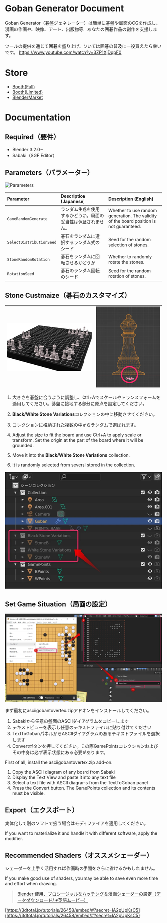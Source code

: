# Goban Generator Document

Goban Generator（碁盤ジェネレーター）は簡単に碁盤や局面のCGを作成し、漫画の作画や、映像、アート、出版物等、あなたの囲碁作品の創作を支援します。

ツールの提供を通じて囲碁を盛り上げ、ひいては囲碁の普及に一役買えたら幸いです。
https://www.youtube.com/watch?v=3ZP1XjDqpF0

# Store

- [Booth(Full)](https://kanitabe.booth.pm/items/4056324)
- [Booth(Limited)](https://kanitabe.booth.pm/items/4056686)
- [BlenderMarket](https://blendermarket.com/products/goban-generator)

# Documentation

## Required（要件）

- Blender 3.2.0~
- Sabaki（SGF Editor）

## Parameters（パラメーター）

![Parameters](https://kanitabe.work/wp-content/uploads/2022/08/2022-08-04_21h00_06.png)

| Parameter                | Description (Japanese)                                   | Description (English)                                                                |
| :----------------------- | :------------------------------------------------------- | :----------------------------------------------------------------------------------- |
| `GameRandomGenerate`     | ランダム生成を使用するかどうか。局面の妥当性は保証されません。 | Whether to use random generation. The validity of the board position is not guaranteed. |
| `SelectDistributionSeed` | 碁石をランダムに選択するランダム式のシード               | Seed for the random selection of stones.                                             |
| `StoneRandomRotation`    | 碁石をランダムに回転させるかどうか                         | Whether to randomly rotate the stones.                                               |
| `RotationSeed`           | 碁石のランダム回転のシード                               | Seed for the random rotation of stones.                                              |

## Stone Custmaize（碁石のカスタマイズ）

| ![chess.webp](images/chess.webp) | ![2022-08-04_21h01_35-1.webp](images/2022-08-04_21h01_35-1.webp) |
| :--- | :--- |

1.  大きさを碁盤に合うように調整し、Ctrl+Aでスケールやトランスフォームを適用してください。碁盤に接地する部分に原点を設定してください。
2.  **Black/White Stone Variations**コレクションの中に移動させてください。
3.  コレクションに格納された複数の中からランダムで選ばれます。

1.  Adjust the size to fit the board and use Ctrl+A to apply scale or transform. Set the origin at the part of the board where it will be grounded.
2.  Move it into the **Black/White Stone Variations** collection.
3.  It is randomly selected from several stored in the collection.

![2022-08-04_21h00_20.webp](images/2022-08-04_21h00_20.webp)

## Set Game Situation（局面の設定）

![2022-08-04_21h23_26.webp](images/2022-08-04_21h23_26.webp)

まず最初にasciigobantovertex.zipアドオンをインストールしてください。

1.  Sabakiから任意の盤面のASCIIダイアグラムをコピーします
2.  テキストビューを表示し任意のテキストファイルに貼り付けてください
3.  TextToGobanパネルからASCIIダイアグラムのあるテキストファイルを選択します
4.  Convertボタンを押してください。この際GamePointsコレクションおよびその中身は必ず表示状態にある必要があります。

First of all, install the asciigobantovertex.zip add-on.

1.  Copy the ASCII diagram of any board from Sabaki
2.  Display the Text View and paste it into any text file
3.  Select a text file with ASCII diagrams from the TextToGoban panel
4.  Press the Convert button. The GamePoints collection and its contents must be visible.

## Export（エクスポート）

実体化して別のソフトで扱う場合はモディファイアを適用してください。

If you want to materialize it and handle it with different software, apply the modifier.

## Recommended Shaders（オススメシェーダー）

シェーダーを上手く活用すれば作画時の手間をさらに省けるかもしれません。

If you make good use of shaders, you may be able to save even more time and effort when drawing.

> [Blender 使用、プロシージャルなハッチング＆漫画シェーダーの設定（データダウンロード/ ※英語ムービー）](https://3dtotal.jp/tutorials/26458/)

[https://3dtotal.jp/tutorials/26458/embed/#?secret=lA2pUpKsC5](https://3dtotal.jp/tutorials/26458/embed/#?secret=lA2pUpKsC5)
